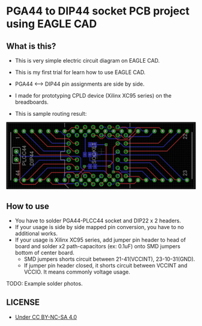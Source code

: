 # PGA44 to DIP44 socket PCB project using EAGLE CAD

## What is this?

* This is very simple electric circuit diagram on EAGLE CAD.
* This is my first trial for learn how to use EAGLE CAD.
* PGA44 <--> DIP44 pin assignments are side by side.
* I made for prototyping CPLD device (Xilinx XC95 series) on the breadboards.

* This is sample routing result:

![SampleRoutingResult.png](SampleRoutingResult.png)

## How to use

* You have to solder PGA44-PLCC44 socket and DIP22 x 2 headers.
* If your usage is side by side mapped pin conversion, you have to no additional works.
* If your usage is Xilinx XC95 series, add jumper pin header to head of board and solder x2 path-capacitors (ex: 0.1uF) onto SMD jumpers bottom of center board.
  * SMD jumpers shorts circuit between 21-41(VCCINT), 23-10-31(GND).
  * If jumper pin header closed, it shorts circuit between VCCINT and VCCIO. It means commonly voltage usage.

TODO: Example solder photos.

## LICENSE

* [Under CC BY-NC-SA 4.0](https://creativecommons.org/licenses/by-nc-sa/4.0/)
